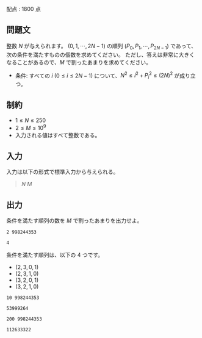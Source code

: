 配点 : $1800$ 点

## 問題文

整数 $N$ が与えられます。
$(0,1,\cdots,2N-1)$ の順列 $(P_0,P_1,\cdots,P_{2N-1})$ であって、次の条件を満たすものの個数を求めてください。
ただし、答えは非常に大きくなることがあるので、$M$ で割ったあまりを求めてください。

- 条件: すべての $i\ (0 \leq i \leq 2N-1)$ について、$N^2 \leq i^2+P_i^2 \leq (2N)^2$ が成り立つ。

## 制約

- $1 \leq N \leq 250$
- $2 \leq M \leq 10^9$
- 入力される値はすべて整数である。

## 入力

入力は以下の形式で標準入力から与えられる。

> $N$ $M$

## 出力

条件を満たす順列の数を $M$ で割ったあまりを出力せよ。

```input1
2 998244353
```

```output1
4
```

条件を満たす順列は、以下の $4$ つです。

- $(2,3,0,1)$
- $(2,3,1,0)$
- $(3,2,0,1)$
- $(3,2,1,0)$

```input2
10 998244353
```

```output2
53999264
```

```input3
200 998244353
```

```output3
112633322
```